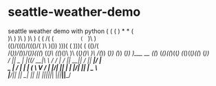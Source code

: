 # seattle-weather-demo
seattle weather demo with python
 (    (    (               )     *            *          (     
 )\ ) )\ ) )\ )   (     ( /(   (  `         (  `         )\ )  
(()/((()/((()/(   )\    )\())  )\))(   (    )\))(   (   (()/(  
/(_))/(_))/(_))(((_)  ((_)\  ((_)()\  )\  ((_)()\  )\   /(_)) 
(_)) (_)) (_))  )\___ __ ((_) (_()((_)((_) (_()((_)((_) (_))   
/ __|| _ \|_ _|((/ __|\ \ / / |  \/  || __||  \/  || __|/ __|  
\__ \|  _/ | |  | (__  \ V /  | |\/| || _| | |\/| || _| \__ \  
|___/|_|  |___|  \___|  |_|   |_|  |_||___||_|  |_||___||___/   
